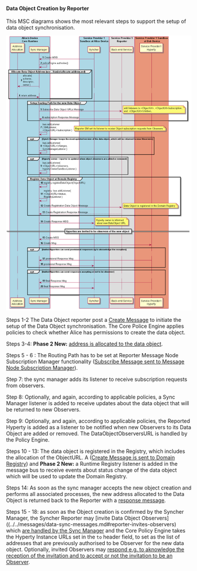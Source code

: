 #### Data Object Creation by Reporter

This MSC diagrams shows the most relevant steps to support the setup of data object synchronisation.

![Figure @runtime-basic-create-sync1 Request to create a Sync Data Object](data-object-create.png)

Steps 1-2 The Data Object reporter post a [Create Message](../../messages/data-sync-messages.md#hyperty-data-object-creation) to initiate the setup of the Data Object synchronisation. The Core Police Engine applies policies to check whether Alice has permissions to create the data object.

Steps 3-4: **Phase 2 New:** [address is allocated to the data object](allocate-address.md).

  Steps 5 - 6 : The Routing Path has to be set at Reporter Message Node Subscription Manager functionality ([Subscribe Message sent to Message Node Subscription Manager](../../messages/data-sync-messages.md#reporter-data-sync-routing-path-setup-request-at-reporter-message-node-for-a-new-data-object)).

Step 7:  the sync manager adds its listener to receive subscription requests from observers.

Step 8: Optionally, and again, according to applicable policies, a Sync Manager listener is added to receive updates about the data object that will be returned to new Observers.

Step 9: Optionally, and again, according to applicable policies, the Reported Hyperty is added as a listener to be notified when new Observers to its Data Object are added or removed. The DataObjectObserversURL is handled by the Policy Engine.

Steps 10 - 13: The data object is registered in the Registry, which includes the allocation of the ObjectURL. A ([Create Message is sent to Domain Registry](../../messages/registration-messages.md#registration-request)) and **Phase 2 New:** a Runtime Registry listener is added in the message bus to receive events about status change of the data object which will be used to update the Domain Registry.

Steps 14: As soon as the sync manager accepts the new object creation and performs all associated processes, the new address allocated to the Data Object is returned back to the Reporter with a [response message](../../messages/data-sync-messages.md#response).

Steps 15 - 18: as soon as the Object creation is confirmed by the Syncher Manager, the Syncher Reporter may [invite Data Object Observers]((../../messages/data-sync-messages.md#reporter-invites-observers) which [are handled by the Sync Manager](../../messages/data-sync-messages.md#observer-invitation) and the Core Policy Engine takes the Hyperty Instance URLs set in the `to` header field, to set as the list of addresses that are previously authorised to be Observer for the new data object. Optionally, invited Observers may [respond e.g. to aknowledge the reception of the invitation and to accept or not the invitation to be an Observer](../../messages/data-sync-messages.md#response-3).
